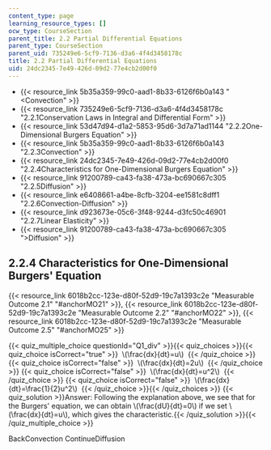 ```yaml
---
content_type: page
learning_resource_types: []
ocw_type: CourseSection
parent_title: 2.2 Partial Differential Equations
parent_type: CourseSection
parent_uid: 735249e6-5cf9-7136-d3a6-4f4d3458178c
title: 2.2 Partial Differential Equations
uid: 24dc2345-7e49-426d-09d2-77e4cb2d00f0
---
```


*   {{< resource_link 5b35a359-99c0-aad1-8b33-6126f6b0a143 "\<Convection" >}}
*   {{< resource_link 735249e6-5cf9-7136-d3a6-4f4d3458178c "2.2.1Conservation Laws in Integral and Differential Form" >}}
*   {{< resource_link 53d47d94-d1a2-5853-95d6-3d7a71ad1144 "2.2.2One-Dimensional Burgers Equation" >}}
*   {{< resource_link 5b35a359-99c0-aad1-8b33-6126f6b0a143 "2.2.3Convection" >}}
*   {{< resource_link 24dc2345-7e49-426d-09d2-77e4cb2d00f0 "2.2.4Characteristics for One-Dimensional Burgers Equation" >}}
*   {{< resource_link 91200789-ca43-fa38-473a-bc690667c305 "2.2.5Diffusion" >}}
*   {{< resource_link e6408661-a4be-8cfb-3204-ee1581c8dff1 "2.2.6Convection-Diffusion" >}}
*   {{< resource_link d923673e-05c6-3f48-9244-d3fc50c46901 "2.2.7Linear Elasticity" >}}
*   {{< resource_link 91200789-ca43-fa38-473a-bc690667c305 "\>Diffusion" >}}

2.2.4 Characteristics for One-Dimensional Burgers' Equation
-----------------------------------------------------------

{{< resource_link 6018b2cc-123e-d80f-52d9-19c7a1393c2e "Measurable Outcome 2.1" "#anchorMO21" >}}, {{< resource_link 6018b2cc-123e-d80f-52d9-19c7a1393c2e "Measurable Outcome 2.2" "#anchorMO22" >}}, {{< resource_link 6018b2cc-123e-d80f-52d9-19c7a1393c2e "Measurable Outcome 2.5" "#anchorMO25" >}}

{{< quiz_multiple_choice questionId="Q1_div" >}}{{< quiz_choices >}}{{< quiz_choice isCorrect="true" >}}&nbsp; \\(\\frac{dx}{dt}=u\\) &nbsp;{{< /quiz_choice >}}
{{< quiz_choice isCorrect="false" >}}&nbsp; \\(\\frac{dx}{dt}=2u\\) &nbsp;{{< /quiz_choice >}}
{{< quiz_choice isCorrect="false" >}}&nbsp; \\(\\frac{dx}{dt}=u^2\\) &nbsp;{{< /quiz_choice >}}
{{< quiz_choice isCorrect="false" >}}&nbsp; \\(\\frac{dx}{dt}=\\frac{1}{2}u^2\\) &nbsp;{{< /quiz_choice >}}{{< /quiz_choices >}}
{{< quiz_solution >}}Answer: Following the explanation above, we see that for the Burgers' equation, we can obtain \\(\\frac{dU}{dt}=0\\) if we set \\(\\frac{dx}{dt}=u\\), which gives the characteristic.{{< /quiz_solution >}}{{< /quiz_multiple_choice >}}

BackConvection ContinueDiffusion